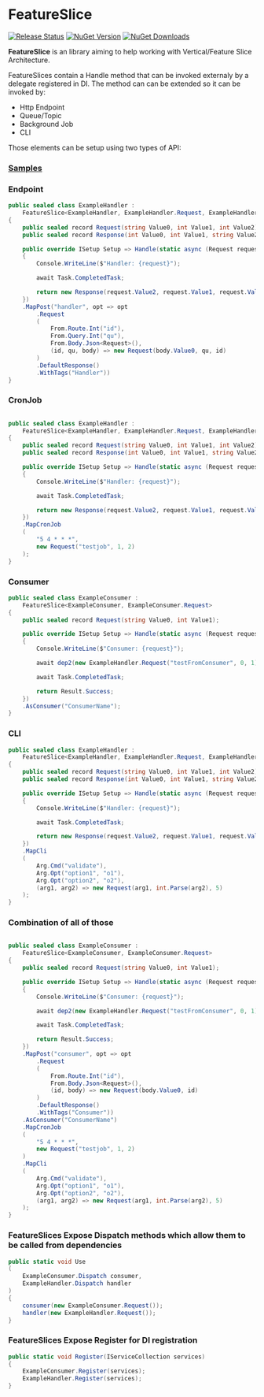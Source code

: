 # FeatureSlice

[![Release Status](https://img.shields.io/github/actions/workflow/status/HubiBoar/FeatureSlice/publish.yml)](https://github.com/HubiBoar/FeatureSlice/actions/workflows/publish.yml)
[![NuGet Version](https://img.shields.io/nuget/v/FeatureSlice)](https://www.nuget.org/packages/FeatureSlice/)
[![NuGet Downloads](https://img.shields.io/nuget/dt/FeatureSlice)](https://www.nuget.org/packages/FeatureSlice/)

**FeatureSlice** is an library aiming to help working with Vertical/Feature Slice Architecture.

FeatureSlices contain a Handle method that can be invoked externaly by a delegate registered in DI.
The method can can be extended so it can be invoked by:
- Http Endpoint
- Queue/Topic
- Background Job
- CLI

Those elements can be setup using two types of API:

### [Samples](src/Samples/Samples.cs)

### Endpoint
```csharp
public sealed class ExampleHandler :
    FeatureSlice<ExampleHandler, ExampleHandler.Request, ExampleHandler.Response>
{
    public sealed record Request(string Value0, int Value1, int Value2);
    public sealed record Response(int Value0, int Value1, string Value2);

    public override ISetup Setup => Handle(static async (Request request, Dependency1 dep1, Dependency2 dep2) => 
    {
        Console.WriteLine($"Handler: {request}");

        await Task.CompletedTask;

        return new Response(request.Value2, request.Value1, request.Value0);
    })
    .MapPost("handler", opt => opt
        .Request
        (
            From.Route.Int("id"),
            From.Query.Int("qu"),
            From.Body.Json<Request>(),
            (id, qu, body) => new Request(body.Value0, qu, id)
        )
        .DefaultResponse()
        .WithTags("Handler"))
}
```

### CronJob
```csharp

public sealed class ExampleHandler :
    FeatureSlice<ExampleHandler, ExampleHandler.Request, ExampleHandler.Response>
{
    public sealed record Request(string Value0, int Value1, int Value2);
    public sealed record Response(int Value0, int Value1, string Value2);

    public override ISetup Setup => Handle(static async (Request request, Dependency1 dep1, Dependency2 dep2) => 
    {
        Console.WriteLine($"Handler: {request}");

        await Task.CompletedTask;

        return new Response(request.Value2, request.Value1, request.Value0);
    })
    .MapCronJob
    (
        "5 4 * * *",
        new Request("testjob", 1, 2)
    );
}
```

### Consumer
```csharp
public sealed class ExampleConsumer :
    FeatureSlice<ExampleConsumer, ExampleConsumer.Request>
{
    public sealed record Request(string Value0, int Value1);

    public override ISetup Setup => Handle(static async (Request request, ExampleHandler.Dispatch dep2) => 
    {
        Console.WriteLine($"Consumer: {request}");

        await dep2(new ExampleHandler.Request("testFromConsumer", 0, 1));

        await Task.CompletedTask;

        return Result.Success;
    })
    .AsConsumer("ConsumerName");
}
```

### CLI
```csharp
public sealed class ExampleHandler :
    FeatureSlice<ExampleHandler, ExampleHandler.Request, ExampleHandler.Response>
{
    public sealed record Request(string Value0, int Value1, int Value2);
    public sealed record Response(int Value0, int Value1, string Value2);

    public override ISetup Setup => Handle(static async (Request request, Dependency1 dep1, Dependency2 dep2) => 
    {
        Console.WriteLine($"Handler: {request}");

        await Task.CompletedTask;

        return new Response(request.Value2, request.Value1, request.Value0);
    })
    .MapCli
    (
        Arg.Cmd("validate"),
        Arg.Opt("option1", "o1"),
        Arg.Opt("option2", "o2"),
        (arg1, arg2) => new Request(arg1, int.Parse(arg2), 5)   
    );
}
```

### Combination of all of those
```csharp

public sealed class ExampleConsumer :
    FeatureSlice<ExampleConsumer, ExampleConsumer.Request>
{
    public sealed record Request(string Value0, int Value1);

    public override ISetup Setup => Handle(static async (Request request, ExampleHandler.Dispatch dep2) => 
    {
        Console.WriteLine($"Consumer: {request}");

        await dep2(new ExampleHandler.Request("testFromConsumer", 0, 1));

        await Task.CompletedTask;

        return Result.Success;
    })
    .MapPost("consumer", opt => opt
        .Request
        (
            From.Route.Int("id"),
            From.Body.Json<Request>(),
            (id, body) => new Request(body.Value0, id)
        )
        .DefaultResponse()
        .WithTags("Consumer"))
    .AsConsumer("ConsumerName")
    .MapCronJob
    (
        "5 4 * * *",
        new Request("testjob", 1, 2)
    )
    .MapCli
    (
        Arg.Cmd("validate"),
        Arg.Opt("option1", "o1"),
        Arg.Opt("option2", "o2"),
        (arg1, arg2) => new Request(arg1, int.Parse(arg2), 5)   
    );
}
```

### FeatureSlices Expose Dispatch methods which allow them to be called from dependencies
```csharp
public static void Use
(
    ExampleConsumer.Dispatch consumer,
    ExampleHandler.Dispatch handler
)
{
    consumer(new ExampleConsumer.Request());
    handler(new ExampleHandler.Request());
}
```

### FeatureSlices Expose Register for DI registration
```csharp
public static void Register(IServiceCollection services)
{
    ExampleConsumer.Register(services);
    ExampleHandler.Register(services);
}
```